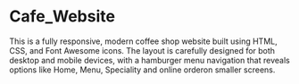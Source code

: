 # Cafe_Website
This is a fully responsive, modern coffee shop website built using HTML, CSS, and Font Awesome icons. The layout is carefully designed for both desktop and mobile devices, with a hamburger menu navigation that reveals options like Home, Menu, Speciality and online orderon smaller screens.
